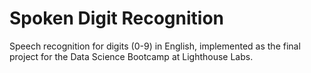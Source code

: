 # Spoken Digit Recognition

Speech recognition for digits (0-9) in English, implemented as the final project for the Data Science Bootcamp at Lighthouse Labs.
